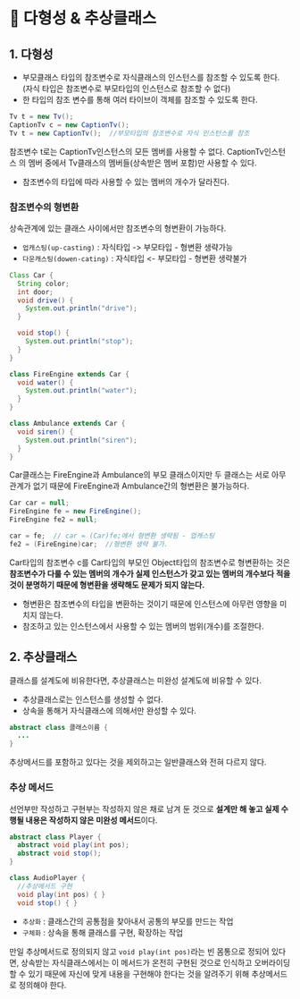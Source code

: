 # 📢 다형성 & 추상클래스

## 1. 다형성 

* 부모클래스 타입의 참조변수로 자식클래스의 인스턴스를 참조할 수 있도록 한다. (자식 타입은 참조변수로 부모타입의 인스턴스로 참조할 수 없다) 
* 한 타입의 참조 변수를 통해 여러 타이브이 객체를 참조할 수 있도록 한다.

```java
Tv t = new Tv();
CaptionTv c = new CaptionTv();
Tv t = new CaptionTv();  //부모타입의 참조변수로 자식 인스턴스를 참조 
```
참조변수 t로는 CaptionTv인스턴스의 모든 멤버를 사용할 수 없다. CaptionTv인스턴스 의 멤버 중에서 Tv클래스의 멤버들(상속받은 멤버 포함)만 사용할 수 있다. 
* 참조변수의 타입에 따라 사용할 수 있는 멤버의 개수가 달라진다.

### 참조변수의 형변환 
상속관계에 있는 클래스 사이에서만 참조변수의 형변환이 가능하다. 

* `업캐스팅(up-casting)` : 자식타입 -> 부모타입 - 형변환 생략가능 
* `다운캐스팅(dowen-cating)` : 자식타입 <- 부모타입 - 형변환 생략불가 

```java
Class Car {
  String color;
  int door;
  void drive() {
    System.out.println("drive");
  }

  void stop() {
    System.out.println("stop");
  }
}

class FireEngine extends Car {
  void water() {
    System.out.println("water");
  }
}

class Ambulance extends Car {
  void siren() {
    System.out.println("siren");
  }
}
```

Car클래스는 FireEngine과 Ambulance의 부모 클래스이지만 두 클래스는 서로 아무 관계가 없기 때문에 FireEngine과 Ambulance간의 형변환은 불가능하다.


```java
Car car = null;
FireEngine fe = new FireEngine();
FireEngine fe2 = null;

car = fe;  // car = (Car)fe;에서 형변환 생략됨 - 업캐스팅
fe2 = (FireEngine)car;  //형변환 생략 불가.
```

Car타입의 참조변수 c를 Car타입의 부모인 Object타입의 참조변수로 형변환하는 것은 **참조변수가 다룰 수 있는 멤버의 개수가 실제 인스턴스가 갖고 있는 멤버의 개수보다 적을 것이 분명하기 때문에 형변환을 생략해도 문제가 되지 않는다.**
* 형변환은 참조변수의 타입을 변환하는 것이기 때문에 인스턴스에 아무런 영향을 미치지 않는다.
* 참조하고 있는 인스턴스에서 사용할 수 있는 멤버의 범위(개수)를 조절한다.


## 2. 추상클래스

클래스를 설계도에 비유한다면, 추상클래스는 미완성 설계도에 비유할 수 있다. 
* 추상클래스로는 인스턴스를 생성할 수 없다. 
* 상속을 통해거 자식클래스에 의해서만 완성할 수 있다.
```java
abstract class 클래스이름 {
  ...
}
```
추상메서드를 포함하고 있다는 것을 제외하고는 일반클래스와 전혀 다르지 않다. 



### 추상 메서드 

선언부만 작성하고 구현부는 작성하지 않은 채로 남겨 둔 것으로 **설계만 해 놓고 실제 수행될 내용은 작성하지 않은 미완성 메서드**이다. 

```java
abstract class Player {
  abstract void play(int pos);
  abstract void stop();
}

class AudioPlayer {
  //추상메서드 구현
  void play(int pos) { }  
  void stop() { } 
```
* `추상화` : 클래스간의 공통점을 찾아내서 공통의 부모를 만드는 작업
* `구체화` : 상속을 통해 클래스를 구현, 확장하는 작업 

만일 추상메서드로 정의되지 않고 `void play(int pos)`라는 빈 몸통으로 정되어 있다면, 상속받는 자식클래스에서는 이 메서드가 온전히 구현된 것으로 인식하고 오버라이딩할 수 있기 때문에 자신에 맞게 내용을 구현해야 한다는 것을 알려주기 위해 추상메서드로 정의해야 한다. 
